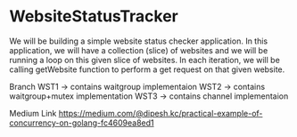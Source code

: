 # WebsiteStatusTracker 
We will be building a simple website status checker application. In this application, we will have a collection (slice) of websites and we will be running a loop on this given slice of websites. In each iteration, we will be calling getWebsite function to perform a get request on that given website.

Branch
WST1 -> contains waitgroup implementaion
WST2 -> contains waitgroup+mutex implementation
WST3 -> contains channel implementaion

Medium Link https://medium.com/@dipesh.kc/practical-example-of-concurrency-on-golang-fc4609ea8ed1

